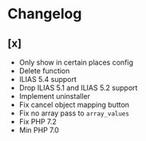 # Changelog

## [x]
- Only show in certain places config
- Delete function
- ILIAS 5.4 support
- Drop ILIAS 5.1 and ILIAS 5.2 support
- Implement uninstaller
- Fix cancel object mapping button
- Fix no array pass to `array_values`
- Fix PHP 7.2
- Min PHP 7.0
